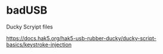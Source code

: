 # badUSB
Ducky Scryipt files

https://docs.hak5.org/hak5-usb-rubber-ducky/ducky-script-basics/keystroke-injection
